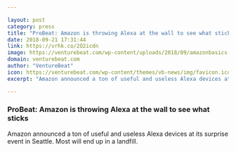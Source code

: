 ```yaml
---

layout: post
category: press
title: "ProBeat: Amazon is throwing Alexa at the wall to see what sticks"
date: 2018-09-21 17:31:44
link: https://vrhk.co/2O2icdn
image: https://venturebeat.com/wp-content/uploads/2018/09/amazonbasics-microwave.jpg?fit=1400%2C700&strip=all
domain: venturebeat.com
author: "VentureBeat"
icon: https://venturebeat.com/wp-content/themes/vb-news/img/favicon.ico
excerpt: "Amazon announced a ton of useful and useless Alexa devices at its surprise event in Seattle. Most will end up in a landfill."

---
```


### ProBeat: Amazon is throwing Alexa at the wall to see what sticks

Amazon announced a ton of useful and useless Alexa devices at its surprise event in Seattle. Most will end up in a landfill.